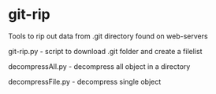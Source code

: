 # git-rip
Tools to rip out data from .git directory found on web-servers

git-rip.py - script to download .git folder and create a filelist

decompressAll.py - decompress all object in a directory

decompressFile.py - decompress single object
